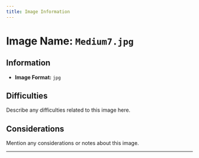 ```yaml
---
title: Image Information
---
```


# Image Name: `Medium7.jpg`

## Information

- **Image Format:** `jpg`

## Difficulties

Describe any difficulties related to this image here.

## Considerations

Mention any considerations or notes about this image.

---
